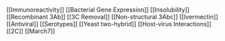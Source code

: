 [[Immunoreactivity]]
[[Bacterial Gene Expression]]
[[Insolubility]]
[[Recombinant 3Ab]]
[[3C Removal]]
[[Non-structural 3Abc]]
[[Ivermectin]]
[[Antiviral]]
[[Serotypes]]
[[Yeast two-hybrid]]
[[Host-virus Interactions]]
[[2C]]
[[March7]]

